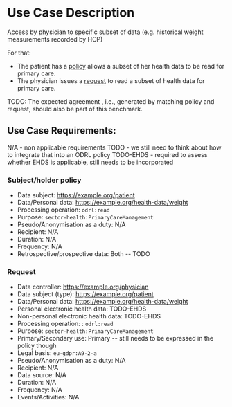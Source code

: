 # Use Case Description

Access by physician to specific subset of data (e.g. historical weight measurements recorded by HCP)

For that:
- The patient has a [policy](policy-02.ttl) allows a subset of her health data to be read for primary care.
- The physician issues a [request](request-02.ttl) to read a subset of health data for primary care.

TODO: The expected agreement , i.e., generated by matching policy and request, should also be part of this benchmark.

## Use Case Requirements:

N/A - non applicable requirements
TODO - we still need to think about how to integrate that into an ODRL policy
TODO-EHDS - required to assess whether EHDS is applicable, still needs to be incorporated 

### Subject/holder policy

- Data subject: <https://example.org/patient>
- Data/Personal data: <https://example.org/health-data/weight>
- Processing operation: `odrl:read`
- Purpose: `sector-health:PrimaryCareManagement`
- Pseudo/Anonymisation as a duty: N/A
- Recipient: N/A
- Duration: N/A
- Frequency: N/A
- Retrospective/prospective data: Both -- TODO

### Request

- Data controller: <https://example.org/physician>
- Data subject (type): <https://example.org/patient>
- Data/Personal data: <https://example.org/health-data/weight>
- Personal electronic health data: TODO-EHDS
- Non-personal electronic health data: TODO-EHDS
- Processing operation: : `odrl:read`
- Purpose: `sector-health:PrimaryCareManagement`
- Primary/Secondary use: Primary -- still needs to be expressed in the policy though
- Legal basis: `eu-gdpr:A9-2-a`
- Pseudo/Anonymisation as a duty: N/A
- Recipient: N/A
- Data source: N/A
- Duration: N/A
- Frequency: N/A
- Events/Activities: N/A